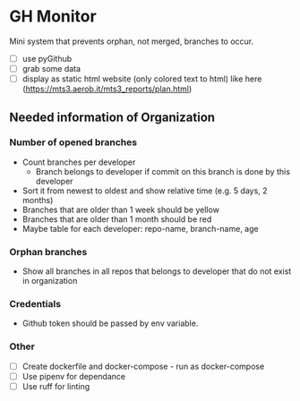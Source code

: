 # GH Monitor

Mini system that prevents orphan, not merged, branches to occur.

- [ ] use pyGithub
- [ ] grab some data
- [ ] display as static html website (only colored text to html)
    like here (https://mts3.aerob.it/mts3_reports/plan.html)

## Needed information of Organization

### Number of opened branches

- Count branches per developer
  - Branch belongs to developer if commit on this branch
      is done by this developer
- Sort it from newest to oldest and show relative time (e.g. 5 days, 2 months)
- Branches that are older than 1 week should be yellow
- Branches that are older than 1 month should be red
- Maybe table for each developer: repo-name, branch-name, age

### Orphan branches

- Show all branches in all repos that belongs to developer that do
    not exist in organization

### Credentials

- Github token should be passed by env variable.

### Other

- [ ] Create dockerfile and docker-compose - run as docker-compose
- [ ] Use pipenv for dependance
- [ ] Use ruff for linting
